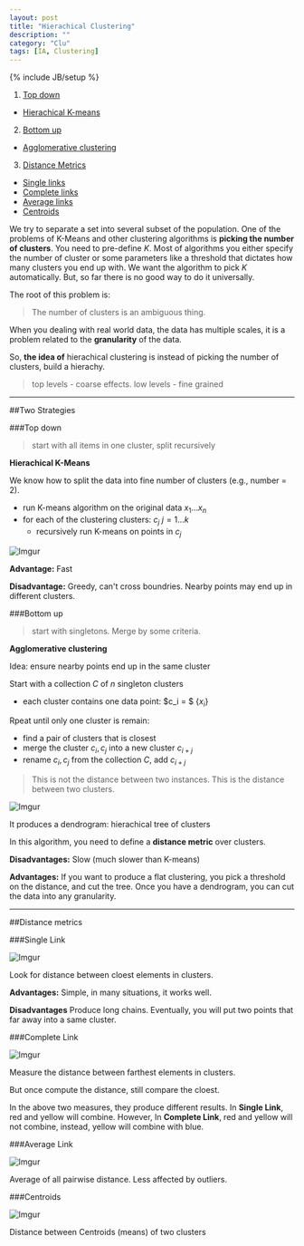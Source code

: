 ```yaml
---
layout: post
title: "Hierachical Clustering"
description: ""
category: "Clu"
tags: [IA, Clustering]
---
```

{% include JB/setup %}

1. [Top down](#top)
  + [Hierachical K-means](#kmeans)
2. [Bottom up](#bottom)
  + [Agglomerative clustering](#agglomerative)
3. [Distance Metrics](#distance)
  + [Single links](#single)
  + [Complete links](#complete)
  + [Average links](#average)
  + [Centroids](#centroids)


<!--more-->

We try to separate a set into several subset of the population. One of the problems of 
K-Means and other clustering algorithms is **picking the number of clusters**. You need to
pre-define $K$. Most of algorithms you either specify the number of cluster or some parameters
like a threshold that dictates how many clusters you end up with. We want the algorithm to pick
$K$ automatically. But, so far there is no good way to do it universally.

The root of this problem is:

> The number of clusters is an ambiguous thing. 

When you dealing with real world data, the data has multiple scales, it is a problem related to
the **granularity** of the data.

So, **the idea of** hierachical clustering is instead of picking the number of clusters, build
a hierachy. 

> top levels - coarse effects. low levels - fine grained

---

##Two Strategies

###Top down <a id="top"></a>

> start with all items in one cluster, split recursively

**Hierachical K-Means** <a id="kmeans"></a>

We know how to split the data into fine number of clusters (e.g., number = 2).

- run K-means algorithm on the original data $x_1 \dots x_n$
- for each of the clustering clusters: $c_j$ $j = 1 \dots k$
  + recursively run K-means on points in $c_j$

![Imgur](http://i.imgur.com/eCvzEgL.png)

**Advantage:** Fast

**Disadvantage:** Greedy, can't cross boundries. Nearby points may end up in different clusters.


###Bottom up <a id="bottom"></a>

> start with singletons. Merge by some criteria.

**Agglomerative clustering** <a id="agglomerative"></a>

Idea: ensure nearby points end up in the same cluster 

Start with a collection $C$ of $n$ singleton clusters

- each cluster contains one data point: $c_i = $ {$x_i$}

Rpeat until only one cluster is remain:

- find a pair of clusters that is closest
- merge the cluster $c_i, c_j$ into a new cluster $c_{i + j}$
- rename $c_i, c_j$ from the collection $C$, add $c_{i + j}$

> This is not the distance between two instances. This is the distance between two clusters.

![Imgur](http://i.imgur.com/qKnAzqd.png)

It produces a dendrogram: hierachical tree of clusters

In this algorithm, you need to define a **distance metric** over clusters.

**Disadvantages:** Slow (much slower than K-means)

**Advantages:** If you want to produce a flat clustering, you pick a threshold on the distance, and cut the tree. Once you have a 
dendrogram, you can cut the data into any granularity.

---

##Distance metrics <a id="distance"></a>

###Single Link <a id="single"></a>

![Imgur](http://i.imgur.com/QIPm4Zx.png)

Look for distance between cloest elements in clusters.

**Advantages:** Simple, in many situations, it works well.

**Disadvantages** Produce long chains. Eventually, you will put two points that far away into a same cluster.

###Complete Link <a id="complete"></a>

![Imgur](http://i.imgur.com/t1DZPnM.png)

Measure the distance between farthest elements in clusters.

But once compute the distance, still compare the cloest.


In the above two measures, they produce different results. In **Single Link**, red and yellow will combine. 
However, In **Complete Link**, red and yellow will not combine, instead, yellow will combine with blue.

###Average Link <a id="average"></a>

![Imgur](http://i.imgur.com/FEghD6J.png)

Average of all pairwise distance. Less affected by outliers.

###Centroids <a id="centroids"></a>

![Imgur](http://i.imgur.com/QKh8jiW.png)

Distance between Centroids (means) of two clusters
